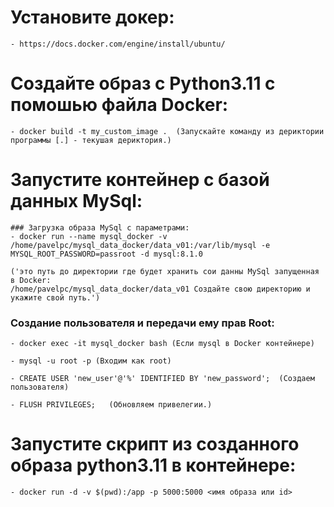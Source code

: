 # Установите докер:
    - https://docs.docker.com/engine/install/ubuntu/

# Создайте образ с Python3.11 с помошью файла Docker:
    - docker build -t my_custom_image .  (Запускайте команду из дериктории программы [.] - текушая дериктория.)

# Запустите контейнер с базой данных MySql:
    ### Загрузка образа MySql с параметрами:
    - docker run --name mysql_docker -v /home/pavelpc/mysql_data_docker/data_v01:/var/lib/mysql -e MYSQL_ROOT_PASSWORD=passroot -d mysql:8.1.0
    
    ('это путь до директории где будет хранить сои данны MySql запущенная в Docker:
    /home/pavelpc/mysql_data_docker/data_v01 Создайте свою директорию и укажите свой путь.')

### Создание пользователя и передачи ему прав Root:
    - docker exec -it mysql_docker bash (Если mysql в Docker контейнере)

    - mysql -u root -p (Входим как root)

    - CREATE USER 'new_user'@'%' IDENTIFIED BY 'new_password';  (Создаем пользователя)

    - FLUSH PRIVILEGES;   (Обновляем привелегии.)


# Запустите скрипт из созданного образа python3.11 в контейнере:
    - docker run -d -v $(pwd):/app -p 5000:5000 <имя образа или id>


